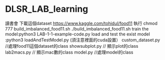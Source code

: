 # DLSR_LAB_learning
讀書會
下載這個dataset https://www.kaggle.com/tohidul/food11
執行 chmod 777 build_imbalanced_food11.sh
./build_imbalanced_food11.sh
train the model:python3 LAB-1-1-example-code.py
load and test the exist model :python3 loadAndTestModel.py (須注意裡面的cuda設置）
custom_dataset.py //處理food11這個dataset的class
showsubplot.py // 顯示plot的class
lab2macs.py  // 顯示mac數的class
model.py //處理model的class
